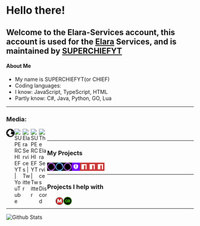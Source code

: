 # Hello there! 

Welcome to the Elara-Services account, this account is used for the [Elara](https://superchiefyt.xyz) Services, and is maintained by [SUPERCHIEFYT](https://github.com/SUPERCHIEFYT)
---

#### About Me
- My name is SUPERCHIEFYT(or CHIEF) 
- Coding languages:
- I know: JavaScript, TypeScript, HTML
- Partly know: C#, Java, Python, GO, Lua

---


### Media:

[<img align="left" title="superchiefyt.xyz" width="22px" src="https://raw.githubusercontent.com/iconic/open-iconic/master/svg/globe.svg" />][website]
[<img align="left" title="SUPERCHIEFYT | YouTube" width="22px" src="https://cdn.superchiefyt.xyz/api/bot/youtube.png" />][YouTube]
[<img align="left" title="Elara Services | Twitter" width="22px" src="https://cdn.superchiefyt.xyz/api/bot/twitter.png" />][twitterElara]
[<img align="left" title="SUPERCHIEFYT | Twitter" width="22px" src="https://cdn.superchiefyt.xyz/api/bot/twitter.png" />][twitterSuper]
[<img align="left" title="The Elara Services Discord" width="22px" src="https://cdn.superchiefyt.xyz/api/bot/discord.gif"/>][Discord]

<br />

---

### My Projects 
[<img align="left" width="22px" title="Elara | Discord Bot" src="https://github.com/Elara-Discord-Bots/Bot-Images/blob/master/bot/Elara.png?raw=true"/>][website]
[<img align="left" width="22px" title="Elara 2 | Discord Bot" src="https://github.com/Elara-Discord-Bots/Bot-Images/blob/master/bot/Elara_Beta.png?raw=true"/>][website]
[<img align="left" width="22px" title="Elara Services | Website" src="https://github.com/Elara-Discord-Bots/Bot-Images/blob/master/bot/Elara.png?raw=true"/>][services]
[<img align="left" width="22px" title="ModBot | Discord Bot" src="https://github.com/Elara-Discord-Bots/Bot-Images/blob/master/bot/ModBot.png?raw=true"/>][ModBot]
[<img align="left" width="22px" title="Elara Services | NPM" src="https://raw.githubusercontent.com/github/explore/6c6508f34230f0ac0d49e847a326429eefbfc030/topics/npm/npm.png"/>][npm:services]
[<img align="left" width="22px" title="Elara Hook | NPM" src="https://raw.githubusercontent.com/github/explore/6c6508f34230f0ac0d49e847a326429eefbfc030/topics/npm/npm.png"/>][npm:hook]
[<img align="left" width="22px" title="Great-Commando | NPM" src="https://raw.githubusercontent.com/github/explore/6c6508f34230f0ac0d49e847a326429eefbfc030/topics/npm/npm.png"/>][npm:great]

<br />

---

### Projects I help with 
[<img align="left" width="22px" title="RCO - Roblox Case Opener | Discord Bot" src="https://github.com/Elara-Discord-Bots/Bot-Images/blob/master/bot/RCO.png?raw=true"/>][pro:rblx]
[<img align="left" width="22px" title="MarksBot | Discord Bot" src="https://github.com/Elara-Discord-Bots/Bot-Images/blob/master/bot/MarksBot.png?raw=true"/>][pro:mb]
[<img align="left" width="22px" title="GreenBot | Discord Bot" src="https://github.com/Elara-Discord-Bots/Bot-Images/blob/master/bot/GreenBot.png?raw=true"/>][pro:gb]

<br />

---

<img align="left" alt="Github Stats" src="https://github-readme-stats.codestackr.vercel.app/api?username=Elara-Discord-Bots&theme=cobalt&show_icons=true&count_private=true&hide_border=true" />

[npm:services]: https://npmjs.com/package/elara-services
[npm:hook]: https://npmjs.com/package/elara-hook
[npm:great]: https://npmjs.com/package/great-commando


[ModBot]: https://mod.superchiefyt.xyz
[website]: https://superchiefyt.xyz
[twitterElara]: https://twitter.com/ElaraBot
[twitterSuper]: https://twitter.com/SUPERCHIEFYT
[YouTube]: https://youtube.com/c/SUPERCHIEFYT
[Discord]: https://superchiefyt.xyz/support
[services]: https://my.elara.services
[pro:rblx]: https://robloxcaseopener.xyz
[pro:mb]: https://marksbot.mwserver.site
[pro:gb]: https://greenbot.mwserver.site
